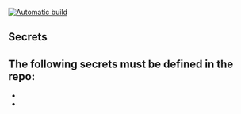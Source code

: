 [![Automatic build](https://github.com/cs481-ekh/ewco/actions/workflows/CI-CD.yml/badge.svg)](https://github.com/cs481-ekh/ewco/actions/workflows/CI-CD.yml)

## Secrets
The following secrets must be defined in the repo:
- 
- 
- 
